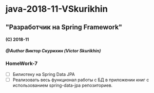 # java-2018-11-VSkurikhin
## "Разработчик на Spring Framework"

#### (C) 2018-11
##### @Author Виктор Скурихин (Victor Skurikhin)

### HomeWork-7
 * [ ] Билиотеку на Spring Data JPA
 * [ ] Реализовать весь функционал работы с БД в приложении книг с использованием spring-data-jpa репозиториев.
